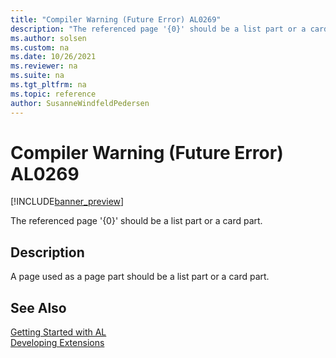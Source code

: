 ```yaml
---
title: "Compiler Warning (Future Error) AL0269"
description: "The referenced page '{0}' should be a list part or a card part."
ms.author: solsen
ms.custom: na
ms.date: 10/26/2021
ms.reviewer: na
ms.suite: na
ms.tgt_pltfrm: na
ms.topic: reference
author: SusanneWindfeldPedersen
---
```

[//]: # (START>DO_NOT_EDIT)
[//]: # (IMPORTANT:Do not edit any of the content between here and the END>DO_NOT_EDIT.)
[//]: # (Any modifications should be made in the .xml files in the ModernDev repo.)
# Compiler Warning (Future Error) AL0269

[!INCLUDE[banner_preview](../includes/banner_preview.md)]

The referenced page '{0}' should be a list part or a card part.

## Description
A page used as a page part should be a list part or a card part.  

[//]: # (IMPORTANT: END>DO_NOT_EDIT)
## See Also  
[Getting Started with AL](../devenv-get-started.md)  
[Developing Extensions](../devenv-dev-overview.md)  
